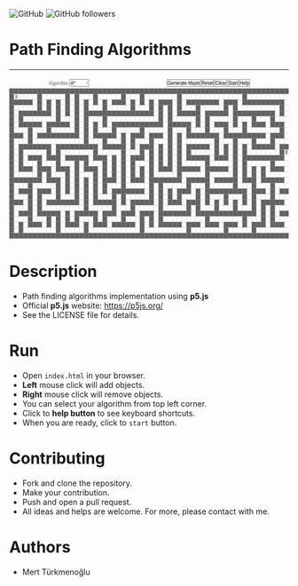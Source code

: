 ![GitHub](https://img.shields.io/github/license/mertturkmenoglu/a-star-algorithm) ![GitHub followers](https://img.shields.io/github/followers/mertturkmenoglu.svg?style=social)
# Path Finding Algorithms
***
<img src="assets/example.gif" alt="Example" width="600" height="290" />

# Description
* Path finding algorithms implementation using **p5.js**
* Official **p5.js** website: https://p5js.org/
* See the LICENSE file for details.
# Run
* Open `index.html` in your browser.
* **Left** mouse click will add objects.
* **Right** mouse click will remove objects.
* You can select your algorithm from top left corner.
* Click to **help button** to see keyboard shortcuts.
* When you are ready, click to `start` button.
# Contributing
* Fork and clone the repository.
* Make your contribution.
* Push and open a pull request.
* All ideas and helps are welcome. For more, please contact with me.
# Authors
* Mert Türkmenoğlu

